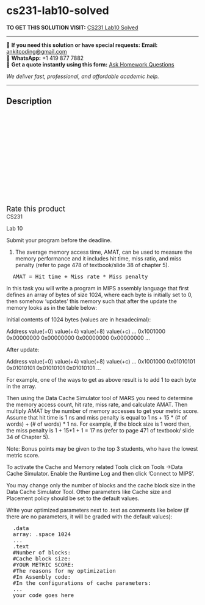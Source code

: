 # cs231-lab10-solved
**TO GET THIS SOLUTION VISIT:** [CS231 Lab10 Solved](https://www.ankitcodinghub.com/product/cs231-lab10-solved/)


---

📩 **If you need this solution or have special requests:** **Email:** ankitcoding@gmail.com  
📱 **WhatsApp:** +1 419 877 7882  
📄 **Get a quote instantly using this form:** [Ask Homework Questions](https://www.ankitcodinghub.com/services/ask-homework-questions/)

*We deliver fast, professional, and affordable academic help.*

---

<h2>Description</h2>



<div class="kk-star-ratings kksr-auto kksr-align-center kksr-valign-top" data-payload="{&quot;align&quot;:&quot;center&quot;,&quot;id&quot;:&quot;97049&quot;,&quot;slug&quot;:&quot;default&quot;,&quot;valign&quot;:&quot;top&quot;,&quot;ignore&quot;:&quot;&quot;,&quot;reference&quot;:&quot;auto&quot;,&quot;class&quot;:&quot;&quot;,&quot;count&quot;:&quot;0&quot;,&quot;legendonly&quot;:&quot;&quot;,&quot;readonly&quot;:&quot;&quot;,&quot;score&quot;:&quot;0&quot;,&quot;starsonly&quot;:&quot;&quot;,&quot;best&quot;:&quot;5&quot;,&quot;gap&quot;:&quot;4&quot;,&quot;greet&quot;:&quot;Rate this product&quot;,&quot;legend&quot;:&quot;0\/5 - (0 votes)&quot;,&quot;size&quot;:&quot;24&quot;,&quot;title&quot;:&quot;CS231  Lab10 Solved&quot;,&quot;width&quot;:&quot;0&quot;,&quot;_legend&quot;:&quot;{score}\/{best} - ({count} {votes})&quot;,&quot;font_factor&quot;:&quot;1.25&quot;}">

<div class="kksr-stars">

<div class="kksr-stars-inactive">
            <div class="kksr-star" data-star="1" style="padding-right: 4px">


<div class="kksr-icon" style="width: 24px; height: 24px;"></div>
        </div>
            <div class="kksr-star" data-star="2" style="padding-right: 4px">


<div class="kksr-icon" style="width: 24px; height: 24px;"></div>
        </div>
            <div class="kksr-star" data-star="3" style="padding-right: 4px">


<div class="kksr-icon" style="width: 24px; height: 24px;"></div>
        </div>
            <div class="kksr-star" data-star="4" style="padding-right: 4px">


<div class="kksr-icon" style="width: 24px; height: 24px;"></div>
        </div>
            <div class="kksr-star" data-star="5" style="padding-right: 4px">


<div class="kksr-icon" style="width: 24px; height: 24px;"></div>
        </div>
    </div>

<div class="kksr-stars-active" style="width: 0px;">
            <div class="kksr-star" style="padding-right: 4px">


<div class="kksr-icon" style="width: 24px; height: 24px;"></div>
        </div>
            <div class="kksr-star" style="padding-right: 4px">


<div class="kksr-icon" style="width: 24px; height: 24px;"></div>
        </div>
            <div class="kksr-star" style="padding-right: 4px">


<div class="kksr-icon" style="width: 24px; height: 24px;"></div>
        </div>
            <div class="kksr-star" style="padding-right: 4px">


<div class="kksr-icon" style="width: 24px; height: 24px;"></div>
        </div>
            <div class="kksr-star" style="padding-right: 4px">


<div class="kksr-icon" style="width: 24px; height: 24px;"></div>
        </div>
    </div>
</div>


<div class="kksr-legend" style="font-size: 19.2px;">
            <span class="kksr-muted">Rate this product</span>
    </div>
    </div>
<div class="page" title="Page 1">
<div class="layoutArea">
<div class="column">
CS231

Lab 10

Submit your program before the deadline.

1. The average memory access time, AMAT, can be used to measure the memory performance and it includes hit time, miss ratio, and miss penalty (refer to page 478 of textbook/slide 38 of chapter 5).

<pre>  AMAT = Hit time + Miss rate * Miss penalty
</pre>
In this task you will write a program in MIPS assembly language that first defines an array of bytes of size 1024, where each byte is initially set to 0, then somehow ‘updates’ this memory such that after the update the memory looks as in the table below:

Initial contents of 1024 bytes (values are in hexadecimal):

Address value(+0) value(+4) value(+8) value(+c) … 0x1001000 0x00000000 0x00000000 0x00000000 0x00000000 …

After update:

Address value(+0) value(+4) value(+8) value(+c) … 0x1001000 0x01010101 0x01010101 0x01010101 0x01010101 …

For example, one of the ways to get as above result is to add 1 to each byte in the array.

Then using the Data Cache Simulator tool of MARS you need to determine the memory access count, hit rate, miss rate, and calculate AMAT. Then multiply AMAT by the number of memory accesses to get your metric score. Assume that hit time is 1 ns and miss penalty is equal to 1 ns + 15 * (# of words) + (# of words) * 1 ns. For example, if the block size is 1 word then, the miss penalty is 1 + 15*1 + 1 = 17 ns (refer to page 471 of textbook/ slide 34 of Chapter 5).

Note: Bonus points may be given to the top 3 students, who have the lowest metric score.

To activate the Cache and Memory related Tools click on Tools -&gt;Data Cache Simulator. Enable the Runtime Log and then click ’Connect to MIPS’.

You may change only the number of blocks and the cache block size in the Data Cache Simulator Tool. Other parameters like Cache size and Placement policy should be set to the default values.

Write your optimized parameters next to .text as comments like below (if there are no parameters, it will be graded with the default values):

<pre>  .data
  array: .space 1024
  ...
  .text
  #Number of blocks:
  #Cache block size:
  #YOUR METRIC SCORE:
  #The reasons for my optimization
  #In Assembly code:
  #In the configurations of cache parameters:
  ...
  your code goes here
</pre>
</div>
</div>
</div>
